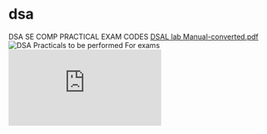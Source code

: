 # dsa
DSA SE COMP PRACTICAL EXAM CODES
[DSAL lab Manual-converted.pdf](https://github.com/denominators/dsa/files/11646612/DSAL.lab.Manual-converted.pdf)
![DSA Practicals to be performed For exams](https://github.com/denominators/dsa/assets/135546146/a2a6156c-c4c2-4193-9709-06a478766786)
![DSA-SYLLABUS.pdf](https://github.com/denominators/dsa/files/11646626/DSA-SYLLABUS.pdf)
